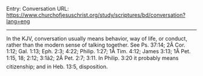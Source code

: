 Entry: Conversation
URL: https://www.churchofjesuschrist.org/study/scriptures/bd/conversation?lang=eng

---

In the KJV, conversation usually means behavior, way of life, or conduct, rather than the modern sense of talking together. See Ps. 37:14; 2Â Cor. 1:12; Gal. 1:13; Eph. 2:3; 4:22; Philip. 1:27; 1Â Tim. 4:12; James 3:13; 1Â Pet. 1:15, 18; 2:12; 3:1â2; 2Â Pet. 2:7; 3:11. In Philip. 3:20 it probably means citizenship; and in Heb. 13:5, disposition.
